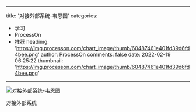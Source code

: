 
---
title: '对接外部系统-韦恩图'
categories: 
 - 学习
 - ProcessOn
 - 推荐
headimg: 'https://img.processon.com/chart_image/thumb/60487461e401fd39d6fd4bee.png'
author: ProcessOn
comments: false
date: 2022-02-19 06:25:22
thumbnail: 'https://img.processon.com/chart_image/thumb/60487461e401fd39d6fd4bee.png'
---

<div>   
<img class="thumb" alt="对接外部系统-韦恩图" src="https://img.processon.com/chart_image/thumb/60487461e401fd39d6fd4bee.png" referrerpolicy="no-referrer">
<p>对接外部系统</p>  
</div>
            